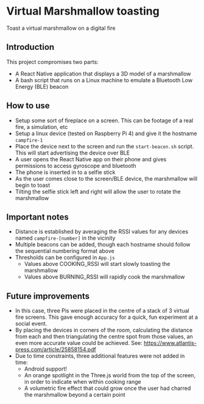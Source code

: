 # Virtual Marshmallow toasting
Toast a virtual marshmallow on a digital fire

## Introduction
This project compromises two parts:
*  A React Native application that displays a 3D model of a marshmallow
*  A bash script that runs on a Linux machine to emulate a Bluetooth Low Energy (BLE) beacon

## How to use
*  Setup some sort of fireplace on a screen. This can be footage of a real fire, a simulation, etc
*  Setup a linux device (tested on Raspberry Pi 4) and give it the hostname `campfire-1`
*  Place the device next to the screen and run the `start-beacon.sh` script. This will start advertising the device over BLE
*  A user opens the React Native app on their phone and gives permissions to access gyroscope and bluetooth
*  The phone is inserted in to a selfie stick 
*  As the user comes close to the screen/BLE device, the marshmallow will begin to toast
*  Tilting the selfie stick left and right will allow the user to rotate the marshmallow

## Important notes
*  Distance is established by averaging the RSSI values for any devices named `campfire-[number]` in the vicinity
*  Multiple beacons can be added, though each hostname should follow the sequential numbering format above
*  Thresholds can be configured in `App.js`
    *   Values above COOKING_RSSI will start slowly toasting the marshmallow
    *   Values above BURNING_RSSI will rapidly cook the marshmallow

## Future improvements
*  In this case, three Pis were placed in the centre of a stack of 3 virtual fire screens. This gave enough accuracy for a quick, fun experiment at a social event.
*  By placing the devices in corners of the room, calculating the distance from each and then triangulating the centre spot from those values, an even more accurate value could be achieved. See: https://www.atlantis-press.com/article/25858154.pdf
*  Due to time constraints, three additional features were not added in time:
    *  Android support!
    *  An orange spotlight in the Three.js world from the top of the screen, in order to indicate when within cooking range
    *  A volumetric fire effect that could grow once the user had charred the marshmallow beyond a certain point
